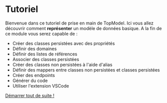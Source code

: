 # Tutoriel

Bienvenue dans ce tutoriel de prise en main de TopModel. Ici vous allez découvrir comment **représenter** un modèle de données basique. A la fin de ce module vous serez capable de :

- Créer des classes persistées avec des propriétés
- Définir des domaines
- Définir des listes de références
- Associer des classes persistées
- Créer des classes non persistées à l'aide d'alias
- Définir des mappers entre classes non persistées et classes persistées
- Créer des endpoints
- Générer du code
- Utiliser l'extension VSCode

[Démarrer tout de suite !](/getting-started/01_intro.md)
